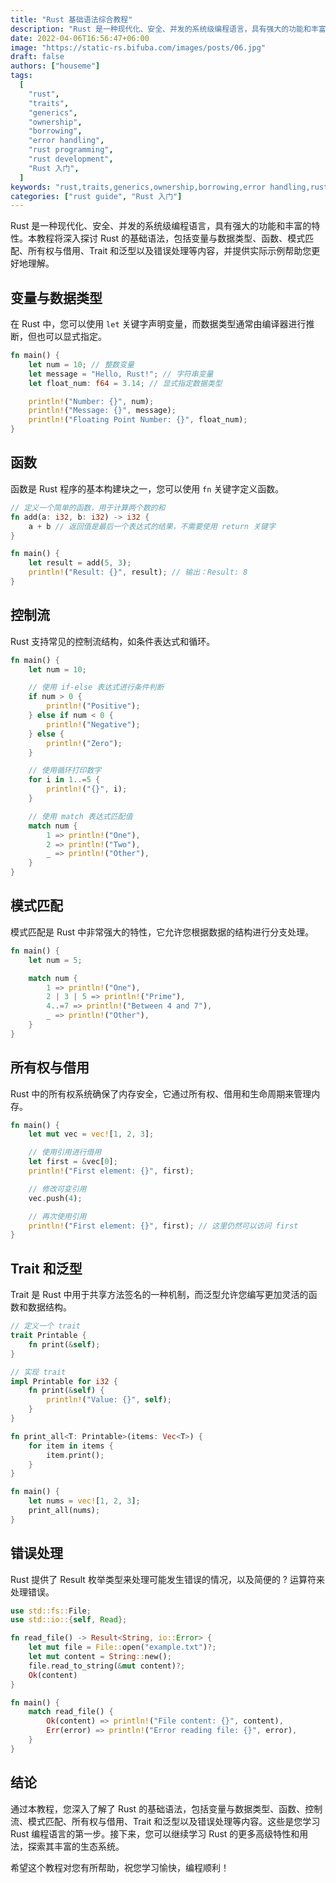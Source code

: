 ```yaml
---
title: "Rust 基础语法综合教程"
description: "Rust 是一种现代化、安全、并发的系统级编程语言，具有强大的功能和丰富的特性。本教程将深入探讨 Rust 的基础语法，包括变量与数据类型、函数、模式匹配、所有权与借用、Trait 和泛型以及错误处理等内容，并提供实际示例帮助您更好地理解。"
date: 2022-04-06T16:56:47+06:00
image: "https://static-rs.bifuba.com/images/posts/06.jpg"
draft: false
authors: ["houseme"]
tags:
  [
    "rust",
    "traits",
    "generics",
    "ownership",
    "borrowing",
    "error handling",
    "rust programming",
    "rust development",
    "Rust 入门",
  ]
keywords: "rust,traits,generics,ownership,borrowing,error handling,rust programming,rust development"
categories: ["rust guide", "Rust 入门"]
---
```


Rust 是一种现代化、安全、并发的系统级编程语言，具有强大的功能和丰富的特性。本教程将深入探讨 Rust 的基础语法，包括变量与数据类型、函数、模式匹配、所有权与借用、Trait 和泛型以及错误处理等内容，并提供实际示例帮助您更好地理解。

## 变量与数据类型

在 Rust 中，您可以使用 `let` 关键字声明变量，而数据类型通常由编译器进行推断，但也可以显式指定。

```rust
fn main() {
    let num = 10; // 整数变量
    let message = "Hello, Rust!"; // 字符串变量
    let float_num: f64 = 3.14; // 显式指定数据类型

    println!("Number: {}", num);
    println!("Message: {}", message);
    println!("Floating Point Number: {}", float_num);
}
```

## 函数

函数是 Rust 程序的基本构建块之一，您可以使用 `fn` 关键字定义函数。

```rust
// 定义一个简单的函数，用于计算两个数的和
fn add(a: i32, b: i32) -> i32 {
    a + b // 返回值是最后一个表达式的结果，不需要使用 return 关键字
}

fn main() {
    let result = add(5, 3);
    println!("Result: {}", result); // 输出：Result: 8
}
```

## 控制流

Rust 支持常见的控制流结构，如条件表达式和循环。

```rust
fn main() {
    let num = 10;

    // 使用 if-else 表达式进行条件判断
    if num > 0 {
        println!("Positive");
    } else if num < 0 {
        println!("Negative");
    } else {
        println!("Zero");
    }

    // 使用循环打印数字
    for i in 1..=5 {
        println!("{}", i);
    }

    // 使用 match 表达式匹配值
    match num {
        1 => println!("One"),
        2 => println!("Two"),
        _ => println!("Other"),
    }
}
```

## 模式匹配

模式匹配是 Rust 中非常强大的特性，它允许您根据数据的结构进行分支处理。

```rust
fn main() {
    let num = 5;

    match num {
        1 => println!("One"),
        2 | 3 | 5 => println!("Prime"),
        4..=7 => println!("Between 4 and 7"),
        _ => println!("Other"),
    }
}
```

## 所有权与借用

Rust 中的所有权系统确保了内存安全，它通过所有权、借用和生命周期来管理内存。

```rust
fn main() {
    let mut vec = vec![1, 2, 3];

    // 使用引用进行借用
    let first = &vec[0];
    println!("First element: {}", first);

    // 修改可变引用
    vec.push(4);

    // 再次使用引用
    println!("First element: {}", first); // 这里仍然可以访问 first
}
```

## Trait 和泛型

Trait 是 Rust 中用于共享方法签名的一种机制，而泛型允许您编写更加灵活的函数和数据结构。

```rust
// 定义一个 trait
trait Printable {
    fn print(&self);
}

// 实现 trait
impl Printable for i32 {
    fn print(&self) {
        println!("Value: {}", self);
    }
}

fn print_all<T: Printable>(items: Vec<T>) {
    for item in items {
        item.print();
    }
}

fn main() {
    let nums = vec![1, 2, 3];
    print_all(nums);
}
```

## 错误处理

Rust 提供了 Result 枚举类型来处理可能发生错误的情况，以及简便的 ? 运算符来处理错误。

```rust
use std::fs::File;
use std::io::{self, Read};

fn read_file() -> Result<String, io::Error> {
    let mut file = File::open("example.txt")?;
    let mut content = String::new();
    file.read_to_string(&mut content)?;
    Ok(content)
}

fn main() {
    match read_file() {
        Ok(content) => println!("File content: {}", content),
        Err(error) => println!("Error reading file: {}", error),
    }
}
```

## 结论

通过本教程，您深入了解了 Rust 的基础语法，包括变量与数据类型、函数、控制流、模式匹配、所有权与借用、Trait 和泛型以及错误处理等内容。这些是您学习 Rust 编程语言的第一步。接下来，您可以继续学习 Rust 的更多高级特性和用法，探索其丰富的生态系统。

希望这个教程对您有所帮助，祝您学习愉快，编程顺利！
